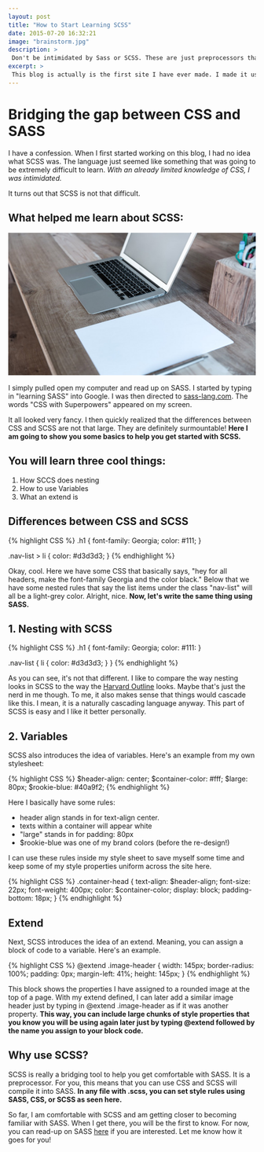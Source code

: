 ```yaml
---
layout: post
title: "How to Start Learning SCSS"
date: 2015-07-20 16:32:21
image: "brainstorm.jpg"
description: >
 Don't be intimidated by Sass or SCSS. These are just preprocessors that can be learned in a matter of a week. Find resources for learning Sass here. 
excerpt: >
 This blog is actually is the first site I have ever made. I made it using Jekyll. One night, my SO sat me down and showed me how to set up Jekyll and start using it. Sitting in our apartment, with my laptop on his lap, he started setting things up.
---
```


# Bridging the gap between CSS and SASS

I have a confession. When I first started working on this blog, I had no idea what SCSS was. The language just seemed like something that was going to be extremely difficult to learn. *With an already limited knowledge of CSS, I was intimidated.*

It turns out that SCSS is not that difficult.

## What helped me learn about SCSS:
![First SCSS project](/assets/brainstorm.jpg)

 I simply pulled open my computer and read up on SASS. I started by typing in "learning SASS" into Google. I  was then directed to [sass-lang.com](http://sass-lang.com/). The words "CSS with Superpowers" appeared on my screen.

It all looked very fancy. I then quickly realized that the differences between CSS and SCSS are not that large. They are definitely surmountable! **Here I am going to show you some basics to help you get started with SCSS.**

## You will learn three cool things:
1. How SCCS does nesting
2. How to use Variables
3. What an extend is

## Differences between CSS and SCSS

{% highlight CSS %}
.h1 {
 font-family: Georgia;
 color: #111;
}

.nav-list > li {
 color: #d3d3d3;
}
{% endhighlight %}

Okay, cool. Here we have some CSS that basically says, "hey for all headers, make the font-family Georgia and the color black." Below that we have some nested rules that say the list items under the class "nav-list" will all be a light-grey color. Alright, nice. **Now, let's write the same thing using SASS.**

## 1. Nesting with SCSS

{% highlight CSS %}
.h1 {
 font-family: Georgia;
 color: #111:
}

.nav-list {
 li {
 color: #d3d3d3;
 }
}
{% endhighlight %}

As you can see, it's not that different. I like to compare the way nesting looks in SCSS to the way the [Harvard Outline](http://writingcenter.fas.harvard.edu/pages/outlining) looks. Maybe that's just the nerd in me though. To me, it also makes sense that things would cascade like this. I mean, it is a naturally cascading language anyway. This part of SCSS is easy and I like it better personally.

## 2. Variables

SCSS also introduces the idea of variables. Here's an example from my own stylesheet:

{% highlight CSS %}
$header-align: center;
$container-color: #fff;
$large: 80px;
$rookie-blue: #40a9f2;
{% endhighlight %}

Here I basically have some rules:

- header align stands in for text-align center.
- texts within a container will appear white
- "large" stands in for padding: 80px
- $rookie-blue was one of my brand colors (before the re-design!)

I can use these rules inside my style sheet to save myself some time and keep some of my style properties uniform across the site here.

{% highlight CSS %}
.container-head {
  text-align: $header-align;
  font-size: 22px;
  font-weight: 400px;
  color: $container-color;
  display: block;
  padding-bottom: 18px;
}
{% endhighlight %}

## Extend

Next, SCSS introduces the idea of an extend. Meaning, you can assign a block of code to a variable. Here's an example.

{% highlight CSS %}
@extend .image-header {
 width: 145px;
 border-radius: 100%;
 padding: 0px;
 margin-left: 41%;
 height: 145px;
}
{% endhighlight %}

This block shows the properties I have assigned to a rounded image at the top of a page. With my extend defined, I can later add a similar image header just by typing in @extend .image-header as if it was another property. **This way, you can include large chunks of style properties that you know you will be using again later just by typing @extend followed by the name you assign to your block code.**

## Why use SCSS?
SCSS is really a bridging tool to help you get comfortable with SASS. It is a preprocessor. For you, this means that you can use CSS and SCSS will compile it into SASS. **In any file with .scss, you can set style rules using SASS, CSS, or SCSS as seen here.**

So far, I am comfortable with SCSS and am getting closer to becoming familiar with SASS. When I get there, you will be the first to know. For now, you can read-up on SASS [here](http://sass-lang.com/guide) if you are interested. Let me know how it goes for you!
